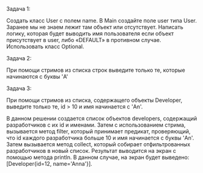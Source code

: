 Задача 1:

Создать класс User с полем name. В Main создайте поле user типа User. Заранее мы не
знаем лежит там объект или отсутствует. Написать логику, которая будет выводить имя
пользователя если объект присутствует в user, либо «DEFAULT» в противном случае.
Использовать класс Optional.

Задача 2:

При помощи стримов из списка строк выведите только те, которые начинаются с буквы 'A'

Задача 3:

При помощи стримов из списка, содержащего объекты Developer, выведите только те, id > 10
и имя начинается с 'An'.

В данном решении создается список объектов developers, 
содержащий разработчиков с их id и именами. Затем с использованием стрима, вызывается метод filter, 
который принимает предикат, проверяющий, что id каждого разработчика больше 10 и имя начинается с буквы 'An'. 
Затем вызывается метод collect, который собирает отфильтрованных разработчиков в новый список. 
Результат выводится на экран с помощью метода println. В данном случае, 
на экран будет выведено: [Developer{id=12, name='Anna'}].